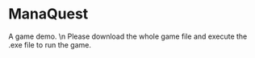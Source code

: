 # ManaQuest
A game demo. \n
Please download the whole game file and execute the .exe file to run the game.
